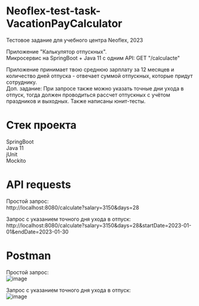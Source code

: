 # Neoflex-test-task-VacationPayCalculator
Тестовое задание для учебного центра Neoflex, 2023 
  
Приложение "Калькулятор отпускных".  
Микросервис на SpringBoot + Java 11 c одним API: GET "/calculacte"  
  
Приложение принимает твою среднюю зарплату за 12 месяцев и количество дней отпуска - отвечает суммой отпускных, которые придут сотруднику.  
Доп. задание: При запросе также можно указать точные дни ухода в отпуск, тогда должен проводиться рассчет отпускных с учётом праздников и выходных.
Также написаны юнит-тесты.

# Cтек проекта
SpringBoot  
Java 11     
jUnit  
Mockito

# API requests
Простой запрос:  
http://localhost:8080/calculate?salary=3150&days=28   
  
Запрос с указанием точного дня ухода в отпуск:  
http://localhost:8080/calculate?salary=3150&days=28&startDate=2023-01-01&endDate=2023-01-30

# Postman
Простой запрос:  
![image](https://github.com/Syava752/VacationPayCalculator/assets/109652027/80cab7c6-f2d1-4e67-8941-6fa91a57617d)

Запрос с указанием точного дня ухода в отпуск:  
![image](https://github.com/Syava752/VacationPayCalculator/assets/109652027/7d1eed5a-d000-4a17-b12a-5e3dba0a65dc)

